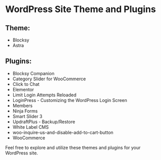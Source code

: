 # WordPress Site Theme and Plugins

## Theme:

* Blocksy
* Astra

## Plugins:

* Blocksy Companion
* Category Slider for WooCommerce
* Click to Chat
* Elementor
* Limit Login Attempts Reloaded
* LoginPress - Customizing the WordPress Login Screen
* Members
* Ninja Forms
* Smart Slider 3
* UpdraftPlus - Backup/Restore
* White Label CMS
* woo-inquire-us-and-disable-add-to-cart-button
* WooCommerce

Feel free to explore and utilize these themes and plugins for your WordPress site.